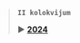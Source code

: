 > **`II kolokvijum`**
> 
> ▶️ [**2024**](https://github.com/openSourceOverlord/bazePodataka/blob/main/II%20kolokvijum/2024.md)
